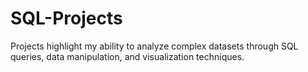 # SQL-Projects
Projects highlight my ability to analyze complex datasets through SQL queries, data manipulation, and visualization techniques.
